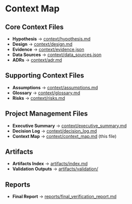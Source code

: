 # Context Map

## Core Context Files
- **Hypothesis** → [context/hypothesis.md](hypothesis.md)
- **Design** → [context/design.md](design.md)
- **Evidence** → [context/evidence.json](evidence.json)
- **Data Sources** → [context/data_sources.json](data_sources.json)
- **ADRs** → [context/adr.md](adr.md)

## Supporting Context Files
- **Assumptions** → [context/assumptions.md](assumptions.md)
- **Glossary** → [context/glossary.md](glossary.md)
- **Risks** → [context/risks.md](risks.md)

## Project Management Files
- **Executive Summary** → [context/executive_summary.md](executive_summary.md)
- **Decision Log** → [context/decision_log.md](decision_log.md)
- **Context Map** → [context/context_map.md](context_map.md) (this file)

## Artifacts
- **Artifacts Index** → [artifacts/index.md](../artifacts/index.md)
- **Validation Outputs** → [artifacts/validation/](../artifacts/validation/)

## Reports
- **Final Report** → [reports/final_verification_report.md](../reports/final_verification_report.md)
